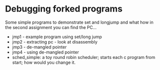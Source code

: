 # Debugging forked programs

Some simple programs to demonstrate set and longjump and what how in the second assignment you can find the PC...
   - jmp1 - example program using set/long jump
   - jmp2 - extracting pc - look at disassembly
   - jmp3 - de-mangled pointer
   - jmp4 - using de-mangled pointer
   - sched_simple: a toy round robin scheduler; starts each c program from start; how would you change it. 


